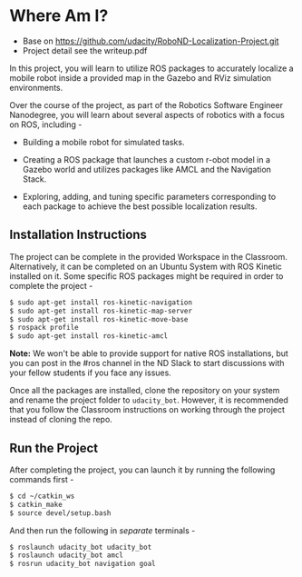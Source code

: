 
# Where Am I?
- Base on https://github.com/udacity/RoboND-Localization-Project.git
- Project detail see the writeup.pdf

In this project, you will learn to utilize ROS packages to accurately localize a mobile robot inside a provided map in the Gazebo and RViz simulation environments.

Over the course of the project, as part of the Robotics Software Engineer Nanodegree, you will learn about several aspects of robotics with a focus on ROS, including -

- Building a mobile robot for simulated tasks.

- Creating a ROS package that launches a custom r-obot model in a Gazebo world and utilizes packages like AMCL and the Navigation Stack.

- Exploring, adding, and tuning specific parameters corresponding to each package to achieve the best possible localization results.

## Installation Instructions

The project can be complete in the provided Workspace in the Classroom. Alternatively, it can be completed on an Ubuntu System with ROS Kinetic installed on it. Some specific ROS packages might be required in order to complete the project -


``` bash
$ sudo apt-get install ros-kinetic-navigation
$ sudo apt-get install ros-kinetic-map-server
$ sudo apt-get install ros-kinetic-move-base
$ rospack profile
$ sudo apt-get install ros-kinetic-amcl
```

**Note:** We won't be able to provide support for native ROS installations, but you can post in the #ros channel in the ND Slack to start discussions with your fellow students if you face any issues.

Once all the packages are installed, clone the repository on your system and rename the project folder to `udacity_bot`. However, it is recommended that you follow the Classroom instructions on working through the project instead of cloning the repo.


## Run the Project

After completing the project, you can launch it by running the following commands first -

```bash
$ cd ~/catkin_ws
$ catkin_make
$ source devel/setup.bash
```

And then run the following in *separate* terminals -

``` bash
$ roslaunch udacity_bot udacity_bot
$ roslaunch udacity_bot amcl
$ rosrun udacity_bot navigation goal
```
